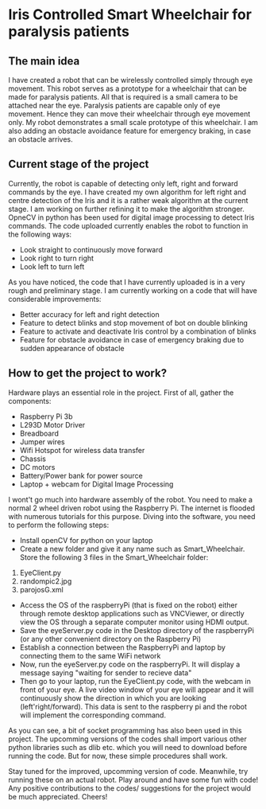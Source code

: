 # Iris Controlled Smart Wheelchair for paralysis patients

## The main idea
I have created a robot that can be wirelessly controlled simply through eye movement. This robot serves as a prototype for a wheelchair that can be made for paralysis patients. 
All that is required is a small camera to be attached near the eye. Paralysis patients are capable only of eye movement. Hence they can move their wheelchair through eye movement only. My robot demonstrates a small scale prototype of this wheelchair. 
I am also adding an obstacle avoidance feature for emergency braking, in case an obstacle arrives.

## Current stage of the project
Currently, the robot is capable of detecting only left, right and forward commands by the eye. I have created my own algorithm for left right and centre detection of the Iris and it is a rather weak algorithm at the current stage. I am working on further refining it to make the algorithm stronger. OpneCV in python has been used for digital image processing to detect Iris commands. The code uploaded currently enables the robot to function in the following ways:
* Look straight to continuously move forward
* Look right to turn right
* Look left to turn left

As you have noticed, the code that I have currently uploaded is in a very rough and preliminary stage. I am currently working on a code that will have considerable improvements:
* Better accuracy for left and right detection
* Feature to detect blinks and stop movement of bot on double blinking
* Feature to activate and deactivate Iris control by a combination of blinks
* Feature for obstacle avoidance in case of emergency braking due to sudden appearance of obstacle

## How to get the project to work?

Hardware plays an essential role in the project. First of all, gather the components:
* Raspberry Pi 3b 
*	L293D Motor Driver 
*	Breadboard 
*	Jumper wires 
*	Wifi Hotspot for wireless data transfer
*	Chassis 
*	DC motors 
*	Battery/Power bank for power source
*	Laptop + webcam for Digital Image Processing

I wont't go much into hardware assembly of the robot. You need to make a normal 2 wheel driven robot using the Raspberry Pi. The internet is flooded with numerous tutorials for this purpose.
Diving into the software, you need to perform the following steps:
* Install openCV for python on your laptop
* Create a new folder and give it any name such as Smart_Wheelchair. Store the following 3 files in the Smart_Wheelchair folder:
1) EyeClient.py 
2) randompic2.jpg  
3) parojosG.xml 
* Access the OS of the raspberryPi (that is fixed on the robot) either through remote desktop applications such as VNCViewer, or directly view the OS through a separate computer monitor using HDMI output.
* Save the eyeServer.py code in the Desktop directory of the raspberryPi (or any other convenient directory on the Raspberry Pi)
* Establish a connection between the RaspberryPi and laptop by connecting them to the same WiFi network
* Now, run the eyeServer.py code on the raspberryPi. It will display a message saying "waiting for sender to recieve data"
* Then go to your laptop, run the EyeClient.py code, with the webcam in front of your eye. A live video window of your eye will appear and it will continuously show the direction in which you are looking (left'right/forward). This data is sent to the raspberry pi and the robot will implement the corresponding command.

As you can see, a bit of socket programming has also been used in this project. The upcomming versions of the codes shall import various other python libraries such as dlib etc. which you will need to download before running the code. But for now, these simple procedures shall work.

Stay tuned for the improved, upcomming version of code. Meanwhile, try running these on an actual robot. Play around and have some fun with code!
Any positive contributions to the codes/ suggestions for the project would be much appreciated.
Cheers!
